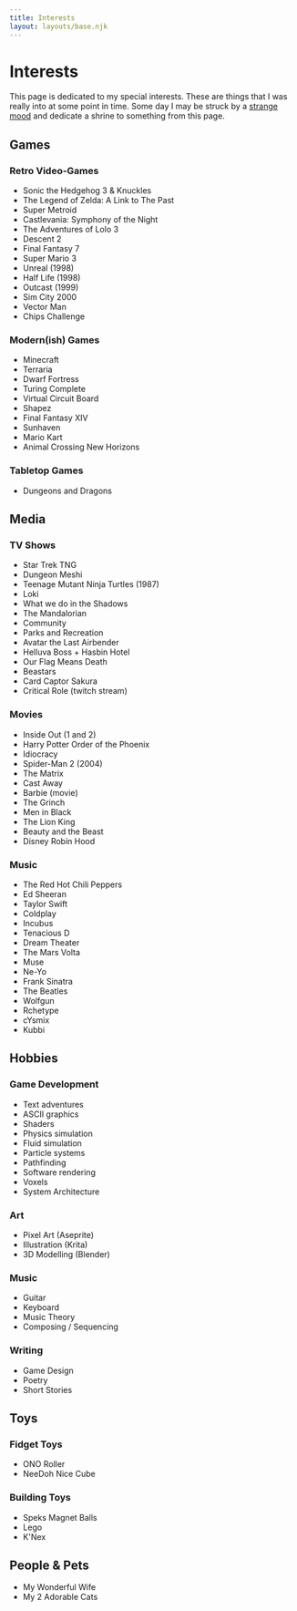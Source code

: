 ```yaml
---
title: Interests
layout: layouts/base.njk
---
```


# Interests

This page is dedicated to my special interests. These are things that I was really into at some point in time. Some day I may be struck by a [strange mood](https://dwarffortresswiki.org/index.php/DF2014:Strange_mood) and dedicate a shrine to something from this page.

## Games
### Retro Video-Games
- Sonic the Hedgehog 3 & Knuckles
- The Legend of Zelda: A Link to The Past
- Super Metroid
- Castlevania: Symphony of the Night
- The Adventures of Lolo 3
- Descent 2
- Final Fantasy 7
- Super Mario 3
- Unreal (1998)
- Half Life (1998)
- Outcast (1999)
- Sim City 2000
- Vector Man
- Chips Challenge
### Modern(ish) Games
- Minecraft
- Terraria
- Dwarf Fortress
- Turing Complete
- Virtual Circuit Board
- Shapez
- Final Fantasy XIV
- Sunhaven
- Mario Kart
- Animal Crossing New Horizons
### Tabletop Games
- Dungeons and Dragons

## Media
### TV Shows
- Star Trek TNG
- Dungeon Meshi
- Teenage Mutant Ninja Turtles (1987)
- Loki
- What we do in the Shadows
- The Mandalorian
- Community
- Parks and Recreation
- Avatar the Last Airbender
- Helluva Boss + Hasbin Hotel
- Our Flag Means Death
- Beastars
- Card Captor Sakura
- Critical Role (twitch stream)
### Movies
- Inside Out (1 and 2)
- Harry Potter Order of the Phoenix
- Idiocracy
- Spider-Man 2 (2004)
- The Matrix
- Cast Away
- Barbie (movie)
- The Grinch
- Men in Black
- The Lion King
- Beauty and the Beast
- Disney Robin Hood
### Music
- The Red Hot Chili Peppers
- Ed Sheeran
- Taylor Swift
- Coldplay
- Incubus
- Tenacious D
- Dream Theater
- The Mars Volta
- Muse
- Ne-Yo
- Frank Sinatra
- The Beatles
- Wolfgun
- Rchetype
- cYsmix
- Kubbi

## Hobbies
### Game Development
- Text adventures
- ASCII graphics
- Shaders
- Physics simulation
- Fluid simulation
- Particle systems
- Pathfinding
- Software rendering
- Voxels
- System Architecture
### Art
- Pixel Art (Aseprite)
- Illustration (Krita)
- 3D Modelling (Blender)
### Music
- Guitar
- Keyboard
- Music Theory
- Composing / Sequencing
### Writing
- Game Design
- Poetry
- Short Stories

## Toys
### Fidget Toys
- ONO Roller
- NeeDoh Nice Cube
### Building Toys
- Speks Magnet Balls
- Lego
- K'Nex

## People & Pets
- My Wonderful Wife
- My 2 Adorable Cats